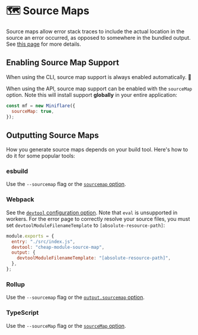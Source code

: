 # 🗺 Source Maps

Source maps allow error stack traces to include the actual location in the
source an error occurred, as opposed to somewhere in the bundled output. See
[this page](https://developer.mozilla.org/en-US/docs/Tools/Debugger/How_to/Use_a_source_map)
for more details.

## Enabling Source Map Support

When using the CLI, source map support is always enabled automatically. 🎉

When using the API, source map support can be enabled with the `sourceMap`
option. Note this will install support **globally** in your entire application:

```js
const mf = new Miniflare({
  sourceMap: true,
});
```

## Outputting Source Maps

How you generate source maps depends on your build tool. Here's how to do it for
some popular tools:

### esbuild

Use the `--sourcemap` flag or the
[`sourcemap` option](https://esbuild.github.io/api/#sourcemap).

### Webpack

See the
[`devtool` configuration option](https://webpack.js.org/configuration/devtool/).
Note that `eval` is unsupported in workers. For the error page to correctly
resolve your source files, you must set `devtoolModuleFilenameTemplate` to
`[absolute-resource-path]`:

```js
module.exports = {
  entry: "./src/index.js",
  devtool: "cheap-module-source-map",
  output: {
    devtoolModuleFilenameTemplate: "[absolute-resource-path]",
  },
};
```

### Rollup

Use the `--sourcemap` flag or the
[`output.sourcemap` option](https://rollupjs.org/guide/en/#configuration-files).

### TypeScript

Use the `--sourceMap` flag or the
[`sourceMap` option](https://www.typescriptlang.org/tsconfig#sourceMap).
